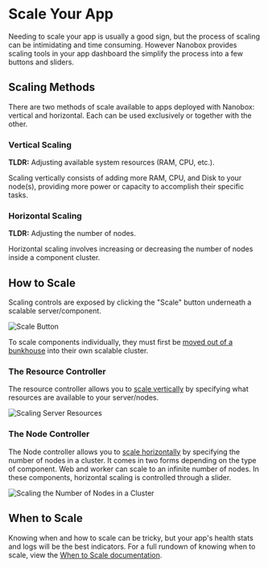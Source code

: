 # Scale Your App

Needing to scale your app is usually a good sign, but the process of scaling can be intimidating and time consuming. However Nanobox provides scaling tools in your app dashboard the simplify the process into a few buttons and sliders.

## Scaling Methods
There are two methods of scale available to apps deployed with Nanobox: vertical and horizontal. Each can be used exclusively or together with the other.

### Vertical Scaling
**TLDR:** Adjusting available system resources (RAM, CPU, etc.).

Scaling vertically consists of adding more RAM, CPU, and Disk to your node(s), providing more power or capacity to accomplish their specific tasks.

### Horizontal Scaling
**TLDR:** Adjusting the number of nodes.

Horizontal scaling involves increasing or decreasing the number of nodes inside a component cluster.

## How to Scale
Scaling controls are exposed by clicking the "Scale" button underneath a scalable server/component.

![Scale Button](/assets/shared/scale-button.png)

To scale components individually, they must first be [moved out of a bunkhouse](https://docs.nanobox.io/scaling/moving-components/) into their own scalable cluster.

### The Resource Controller
The resource controller allows you to [scale vertically](#vertical-scaling) by specifying what resources are available to your server/nodes.

![Scaling Server Resources](/assets/shared/scale-resource-controller.png)

### The Node Controller
The Node controller allows you to [scale horizontally](#horizontal-scaling) by specifying the number of nodes in a cluster. It comes in two forms depending on the type of component. Web and worker can scale to an infinite number of nodes. In these components, horizontal scaling is controlled through a slider.

![Scaling the Number of Nodes in a Cluster](/assets/shared/scale-node-slider.png)

## When to Scale
Knowing when and how to scale can be tricky, but your app's health stats and logs will be the best indicators. For a full rundown of knowing when to scale, view the [When to Scale documentation](https://docs.nanobox.io/scaling/when-to-scale/).
